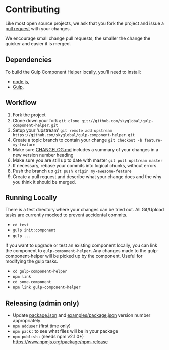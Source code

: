 # Contributing

Like most open source projects, we ask that you fork the project and issue a [pull request](#pull-requests) with your changes.

We encourage small change pull requests, the smaller the change the quicker and easier it is merged.

## Dependencies

To build the Gulp Component Helper locally, you'll need to install:
 * [node.js](http://nodejs.org),
 * [Gulp](http://gulpjs.com),


## Workflow

1. Fork the project
2. Clone down your fork
`git clone git://github.com/skyglobal/gulp-component-helper.git`
3. Setup your 'upstream'
`git remote add upstream https://github.com/skyglobal/gulp-component-helper.git`
4. Create a topic branch to contain your change
`git checkout -b feature-my-feature`
5. Make sure [CHANGELOG.md](./CHANGELOG.md) includes a summary of your changes in a new version number heading
6. Make sure you are still up to date with master
`git pull upstream master`
7. If necessary, rebase your commits into logical chunks, without errors.
8. Push the branch up
`git push origin my-awesome-feature`
9. Create a pull request and describe what your change does and the why you think it should be merged.

## Running Locally

There is a test directory where your changes can be tried out.
All Git/Upload tasks are currently mocked to prevent accidental commits.

 * `cd test`
 * `gulp init:component`
 * `gulp ...`

If you want to upgrade or test an existing component locally, you can link the component to `gulp-component-helper`.
Any changes made to the gulp-component-helper will be picked up by the component. Useful for modifying the gulp tasks.

 * `cd gulp-component-helper`
 * `npm link`
 * `cd some-component`
 * `npm link gulp-component-helper`

## Releasing (admin only)

 * Update [package.json](package.json) and [examples/package.json](examples/package.json) version number appropriately
 * `npm adduser` (first time only)
 * `npm pack` : to see what files will be in your package
 * `npm publish` : (needs npm v2.1.0+) https://www.npmjs.org/package/npm-release
